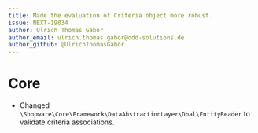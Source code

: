 ```yaml
---
title: Made the evaluation of Criteria object more robust.
issue: NEXT-19034
author: Ulrich Thomas Gabor
author_email: ulrich.thomas.gabor@odd-solutions.de
author_github: @UlrichThomasGabor
---
```

# Core
* Changed `\Shopware\Core\Framework\DataAbstractionLayer\Dbal\EntityReader` to validate criteria associations.

